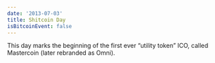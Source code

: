```yaml
---
date: '2013-07-03'
title: Shitcoin Day
isBitcoinEvent: false
---
```


This day marks the beginning of the first ever “utility token” ICO, called Mastercoin (later rebranded as Omni).
